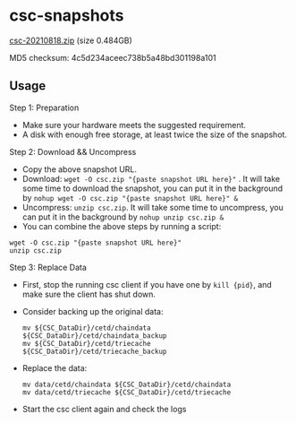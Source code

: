 # csc-snapshots

[csc-20210818.zip](www.coinex.com) (size 0.484GB)

MD5 checksum: 4c5d234aceec738b5a48bd301198a101

## Usage

Step 1: Preparation

* Make sure your hardware meets the suggested requirement.
* A disk with enough free storage, at least twice the size of the snapshot.

Step 2: Download && Uncompress

* Copy the above snapshot URL.
* Download: `wget -O csc.zip "{paste snapshot URL here}"` . It will take some time to download the snapshot, you can put it in the background by `nohup wget -O csc.zip "{paste snapshot URL here}" &`
* Uncompress: `unzip csc.zip`. It will take some time to uncompress, you can put it in the background by `nohup unzip csc.zip &`
* You can combine the above steps by running a script:
```shell
wget -O csc.zip "{paste snapshot URL here}"
unzip csc.zip
```

Step 3: Replace Data

* First, stop the running csc client if you have one by `kill {pid}`, and make sure the client has shut down.

* Consider backing up the original data: 

  ```shell
  mv ${CSC_DataDir}/cetd/chaindata ${CSC_DataDir}/cetd/chaindata_backup
  mv ${CSC_DataDir}/cetd/triecache ${CSC_DataDir}/cetd/triecache_backup
  ```

* Replace the data: 

  ```shell
  mv data/cetd/chaindata ${CSC_DataDir}/cetd/chaindata
  mv data/cetd/triecache ${CSC_DataDir}/cetd/triecache
  ```

* Start the csc client again and check the logs
